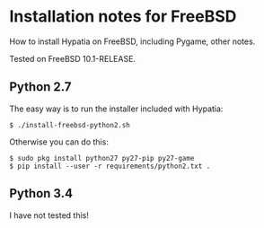 # Installation notes for FreeBSD

How to install Hypatia on FreeBSD, including Pygame, other notes.

Tested on FreeBSD 10.1-RELEASE.

## Python 2.7

The easy way is to run the installer included with Hypatia:

```shell
$ ./install-freebsd-python2.sh
```

Otherwise you can do this:


```shell
$ sudo pkg install python27 py27-pip py27-game
$ pip install --user -r requirements/python2.txt .
```

## Python 3.4

I have not tested this!

